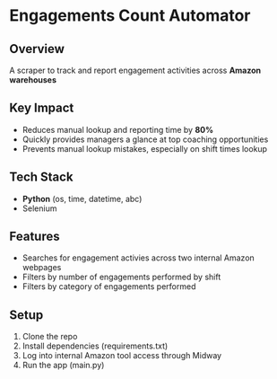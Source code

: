 # Engagements Count Automator

## Overview
A scraper to track and report engagement activities across **Amazon warehouses**

## Key Impact
- Reduces manual lookup and reporting time by **80%**
- Quickly provides managers a glance at top coaching opportunities
- Prevents manual lookup mistakes, especially on shift times lookup

## Tech Stack
- **Python** (os, time, datetime, abc)
- Selenium

## Features
- Searches for engagement activies across two internal Amazon webpages
- Filters by number of engagements performed by shift
- Filters by category of engagements performed

## Setup
1. Clone the repo  
2. Install dependencies (requirements.txt)
3. Log into internal Amazon tool access through Midway
4. Run the app (main.py)
